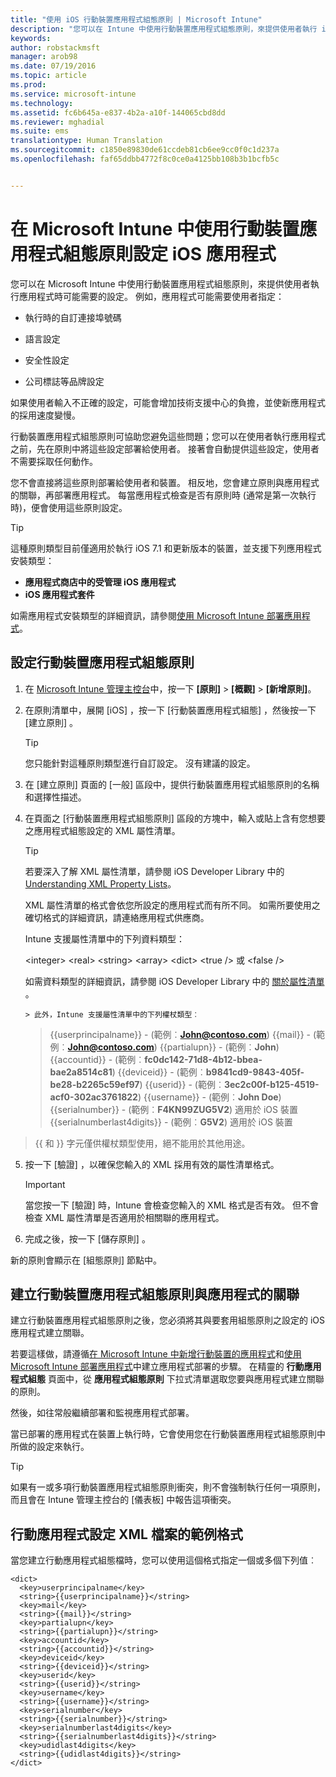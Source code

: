 ```yaml
---
title: "使用 iOS 行動裝置應用程式組態原則 | Microsoft Intune"
description: "您可以在 Intune 中使用行動裝置應用程式組態原則，來提供使用者執行 iOS App 時可能需要的設定。"
keywords: 
author: robstackmsft
manager: arob98
ms.date: 07/19/2016
ms.topic: article
ms.prod: 
ms.service: microsoft-intune
ms.technology: 
ms.assetid: fc6b645a-e837-4b2a-a10f-144065cbd8dd
ms.reviewer: mghadial
ms.suite: ems
translationtype: Human Translation
ms.sourcegitcommit: c1850e89830de61ccdeb81cb6ee9cc0f0c1d237a
ms.openlocfilehash: faf65ddbb4772f8c0ce0a4125bb108b3b1bcfb5c


---
```


# 在 Microsoft Intune 中使用行動裝置應用程式組態原則設定 iOS 應用程式
您可以在 Microsoft Intune 中使用行動裝置應用程式組態原則，來提供使用者執行應用程式時可能需要的設定。 例如，應用程式可能需要使用者指定：

-   執行時的自訂連接埠號碼

-   語言設定

-   安全性設定

-   公司標誌等品牌設定

如果使用者輸入不正確的設定，可能會增加技術支援中心的負擔，並使新應用程式的採用速度變慢。

行動裝置應用程式組態原則可協助您避免這些問題；您可以在使用者執行應用程式之前，先在原則中將這些設定部署給使用者。 接著會自動提供這些設定，使用者不需要採取任何動作。

您不會直接將這些原則部署給使用者和裝置。 相反地，您會建立原則與應用程式的關聯，再部署應用程式。 每當應用程式檢查是否有原則時 (通常是第一次執行時)，便會使用這些原則設定。

> [!TIP]
> 這種原則類型目前僅適用於執行 iOS 7.1 和更新版本的裝置，並支援下列應用程式安裝類型：
> 
> -   **應用程式商店中的受管理 iOS 應用程式**
> -   **iOS 應用程式套件**
> 
> 如需應用程式安裝類型的詳細資訊，請參閱[使用 Microsoft Intune 部署應用程式](deploy-apps.md)。

## 設定行動裝置應用程式組態原則

1.  在 [Microsoft Intune 管理主控台](https://manage.microsoft.com)中，按一下 **[原則]** &gt; **[概觀]** &gt; **[新增原則]**。

2.  在原則清單中，展開 [iOS] ，按一下 [行動裝置應用程式組態] ，然後按一下 [建立原則] 。

    > [!TIP]
    > 您只能針對這種原則類型進行自訂設定。 沒有建議的設定。

3.  在 [建立原則]  頁面的 [一般]  區段中，提供行動裝置應用程式組態原則的名稱和選擇性描述。

4.  在頁面之 [行動裝置應用程式組態原則]  區段的方塊中，輸入或貼上含有您想要之應用程式組態設定的 XML 屬性清單。

    > [!TIP]
    > 若要深入了解 XML 屬性清單，請參閱 iOS Developer Library 中的 [Understanding XML Property Lists](https://developer.apple.com/library/ios/documentation/Cocoa/Conceptual/PropertyLists/UnderstandXMLPlist/UnderstandXMLPlist.html)。
    > 
    > XML 屬性清單的格式會依您所設定的應用程式而有所不同。 如需所要使用之確切格式的詳細資訊，請連絡應用程式供應商。
    > 
    > Intune 支援屬性清單中的下列資料類型：
    > 
    > &lt;integer&gt;
    > &lt;real&gt;
    > &lt;string&gt;
    > &lt;array&gt;
    > &lt;dict&gt;
    > &lt;true /&gt; 或 &lt;false /&gt;
    > 
    > 如需資料類型的詳細資訊，請參閱 iOS Developer Library 中的 [關於屬性清單](https://developer.apple.com/library/ios/documentation/Cocoa/Conceptual/PropertyLists/AboutPropertyLists/AboutPropertyLists.html) 。
    >
        > 此外，Intune 支援屬性清單中的下列權杖類型︰
    >    
    > \{\{userprincipalname\}\} - (範例︰**John@contoso.com**) \{\{mail\}\} - (範例︰**John@contoso.com**) \{\{partialupn\}\} - (範例︰**John**) \{\{accountid\}\} - (範例︰**fc0dc142-71d8-4b12-bbea-bae2a8514c81**) \{\{deviceid\}\} - (範例︰**b9841cd9-9843-405f-be28-b2265c59ef97**) \{\{userid\}\} - (範例︰**3ec2c00f-b125-4519-acf0-302ac3761822**) \{\{username\}\} - (範例︰**John Doe**) \{\{serialnumber\}\} - (範例︰**F4KN99ZUG5V2**) 適用於 iOS 裝置 \{\{serialnumberlast4digits\}\} - (範例︰**G5V2**) 適用於 iOS 裝置
>
> \{\{ 和 \}\} 字元僅供權杖類型使用，絕不能用於其他用途。




5.  按一下 [驗證]  ，以確保您輸入的 XML 採用有效的屬性清單格式。

    > [!IMPORTANT]
    > 當您按一下 [驗證] 時，Intune 會檢查您輸入的 XML 格式是否有效。 但不會檢查 XML 屬性清單是否適用於相關聯的應用程式。

6.  完成之後，按一下 [儲存原則] 。

新的原則會顯示在 [組態原則]  節點中。

## 建立行動裝置應用程式組態原則與應用程式的關聯
建立行動裝置應用程式組態原則之後，您必須將其與要套用組態原則之設定的 iOS 應用程式建立關聯。

若要這樣做，請遵循[在 Microsoft Intune 中新增行動裝置的應用程式](add-apps-for-mobile-devices-in-microsoft-intune.md)和[使用 Microsoft Intune 部署應用程式](deploy-apps-in-microsoft-intune.md)中建立應用程式部署的步驟。 在精靈的 **行動應用程式組態** 頁面中，從 **應用程式組態原則** 下拉式清單選取您要與應用程式建立關聯的原則。

然後，如往常般繼續部署和監視應用程式部署。

當已部署的應用程式在裝置上執行時，它會使用您在行動裝置應用程式組態原則中所做的設定來執行。

> [!TIP]
> 如果有一或多項行動裝置應用程式組態原則衝突，則不會強制執行任何一項原則，而且會在 Intune 管理主控台的 [儀表板] 中報告這項衝突。

## 行動應用程式設定 XML 檔案的範例格式

當您建立行動應用程式組態檔時，您可以使用這個格式指定一個或多個下列值︰

```
<dict>
  <key>userprincipalname</key>
  <string>{{userprincipalname}}</string>
  <key>mail</key>
  <string>{{mail}}</string>
  <key>partialupn</key>
  <string>{{partialupn}}</string>
  <key>accountid</key>
  <string>{{accountid}}</string>
  <key>deviceid</key>
  <string>{{deviceid}}</string>
  <key>userid</key>
  <string>{{userid}}</string>
  <key>username</key>
  <string>{{username}}</string>
  <key>serialnumber</key>
  <string>{{serialnumber}}</string>
  <key>serialnumberlast4digits</key>
  <string>{{serialnumberlast4digits}}</string>
  <key>udidlast4digits</key>
  <string>{{udidlast4digits}}</string>
</dict>

```





<!--HONumber=Jul16_HO3-->


